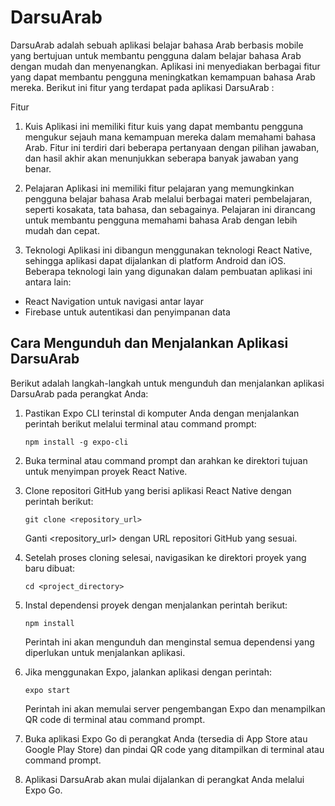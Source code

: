 # DarsuArab

DarsuArab adalah sebuah aplikasi belajar bahasa Arab berbasis mobile yang bertujuan untuk membantu pengguna dalam belajar bahasa Arab dengan mudah dan menyenangkan. Aplikasi ini menyediakan berbagai fitur yang dapat membantu pengguna meningkatkan kemampuan bahasa Arab mereka. Berikut ini fitur yang terdapat pada aplikasi DarsuArab : 

Fitur
1. Kuis
Aplikasi ini memiliki fitur kuis yang dapat membantu pengguna mengukur sejauh mana kemampuan mereka dalam memahami bahasa Arab. Fitur ini terdiri dari beberapa pertanyaan dengan pilihan jawaban, dan hasil akhir akan menunjukkan seberapa banyak jawaban yang benar.

2. Pelajaran
Aplikasi ini memiliki fitur pelajaran yang memungkinkan pengguna belajar bahasa Arab melalui berbagai materi pembelajaran, seperti kosakata, tata bahasa, dan sebagainya. Pelajaran ini dirancang untuk membantu pengguna memahami bahasa Arab dengan lebih mudah dan cepat.

3. Teknologi
Aplikasi ini dibangun menggunakan teknologi React Native, sehingga aplikasi dapat dijalankan di platform Android dan iOS. Beberapa teknologi lain yang digunakan dalam pembuatan aplikasi ini antara lain:
- React Navigation untuk navigasi antar layar
- Firebase untuk autentikasi dan penyimpanan data

## Cara Mengunduh dan Menjalankan Aplikasi DarsuArab
Berikut adalah langkah-langkah untuk mengunduh dan menjalankan aplikasi DarsuArab pada perangkat Anda:

1. Pastikan Expo CLI terinstal di komputer Anda dengan menjalankan perintah berikut melalui terminal atau command prompt:

    ```
    npm install -g expo-cli
    ```

2. Buka terminal atau command prompt dan arahkan ke direktori tujuan untuk menyimpan proyek React Native.

3. Clone repositori GitHub yang berisi aplikasi React Native dengan perintah berikut:

    ```
    git clone <repository_url>
    ```

    Ganti <repository_url> dengan URL repositori GitHub yang sesuai.

4. Setelah proses cloning selesai, navigasikan ke direktori proyek yang baru dibuat:

    ```
    cd <project_directory>
    ```

5. Instal dependensi proyek dengan menjalankan perintah berikut:

    ```
    npm install
    ```

    Perintah ini akan mengunduh dan menginstal semua dependensi yang diperlukan untuk menjalankan aplikasi.

6. Jika menggunakan Expo, jalankan aplikasi dengan perintah:

    ```
    expo start
    ```

    Perintah ini akan memulai server pengembangan Expo dan menampilkan QR code di terminal atau command prompt.

7. Buka aplikasi Expo Go di perangkat Anda (tersedia di App Store atau Google Play Store) dan pindai QR code yang ditampilkan di terminal atau command prompt.

8. Aplikasi DarsuArab akan mulai dijalankan di perangkat Anda melalui Expo Go.



